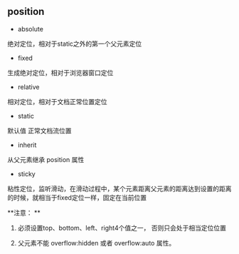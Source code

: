 ## position

- absolute

绝对定位，相对于static之外的第一个父元素定位

- fixed

生成绝对定位，相对于浏览器窗口定位

- relative

相对定位，相对于文档正常位置定位

- static

默认值 正常文档流位置

- inherit

从父元素继承 position 属性

- sticky

粘性定位，监听滑动，在滑动过程中，某个元素距离父元素的距离达到设置的距离的时候，就相当于fixed定位一样，固定在当前位置

**注意： **

1. 必须设置top、bottom、left、right4个值之一， 否则只会处于相当定位位置

2. 父元素不能 overflow:hidden 或者 overflow:auto 属性。 
